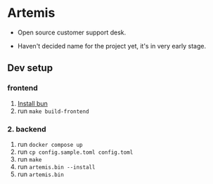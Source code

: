 # Artemis

- Open source customer support desk.


- Haven't decided name for the project yet, it's in very early stage.

## Dev setup

### frontend
1. [Install bun](https://bun.sh/docs/installation)
2. run `make build-frontend`


### 2. backend
1. run `docker compose up`
2. run `cp config.sample.toml config.toml`
3. run `make`
4. run `artemis.bin --install`
5. run `artemis.bin`